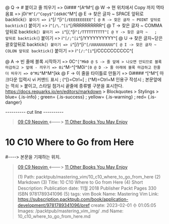 
@ Q -> # 붙이고 줄 띄우기 => 0i### ^[A^M^[
@ W -> 현 위치에서 Copy 까지 역따옴표 => j0i```^M^[/^Copy$^[ddk0C```^M^[
@ E -> 찾은 글자 ~ SPACE 앞뒤로 backtick(`) 붙이기 => i`^[/ ^[i`^[/EEEEEEEEEE^[
@ R -> 찾은 글자 ~ POINT 앞뒤로 backtick(`) 붙이기 => i`^[/\.^[i`^[/RRRRRRRRRR^[
@ T -> 찾은 글자 ~ COMMA 앞뒤로 backtick(`) 붙이기 => i`^[/,^[i`^[/TTTTTTTTTT^[
@ Y -> 찾은 글자 ~   ;   앞뒤로 backtick(`) 붙이기 => i`^[/;^[i`^[/YYYYYYYYYY^[
@ U -> 찾은 글자~닫은괄호앞뒤로 backtick(`) 붙이기 => i`^[/)^[i`^[/UUUUUUUUUU^[
@ I -> 찾은 글자 ~ COLON 앞뒤로 backtick(`) 붙이기 => i`^[/:^[i`^[/CCCCCCCCCC^[

@ A -> 빈 줄에 블록 시작하기 => 0C```^[^Mk0
@ S -> 줄 앞에 > 나오면 안되므로 블록 마감하고 > 앞에 - 끼우기 => 0i```^M-^[^M0i```^[0
@ D -> 줄 아래에 블록 마감하고 한줄 더 띄우기 => 0^Mi```^M^M^[kk
@ F -> 이 줄을 타이틀로 만들기 => 0i#### ^[^M^[
    마크다운 입력시 vi 커맨드 표시 ; (^[)=Ctrl+[ ; (^M)=Ctrl+M
    인용구 작성시 ; 본문앞에는 꺽쇠 > 붙이고, 스타일 첨가시 끝줄에 종류별 구분을 표시한다.
    https://docs.requarks.io/en/editors/markdown > Blockquotes > Stylings >
    blue= {.is-info} ; green= {.is-success} ; yellow= {.is-warning} ; red= {.is-danger}

---------- cut line ----------

> [ 09 C9 Neovim ](/packtpub/mastering_vim/09_c9_neovim) <---> [ 11 Other Books You May Enjoy ](/packtpub/mastering_vim/11_other_books_you_may_enjoy)

# 10 C10 Where to Go from Here
#----> 본문을 기재하는 위치.



> [ 09 C9 Neovim ](/packtpub/mastering_vim/09_c9_neovim) <---> [ 11 Other Books You May Enjoy ](/packtpub/mastering_vim/11_other_books_you_may_enjoy)
>
> (1) Path: packtpub/mastering_vim/10_c10_where_to_go_from_here
> (2) Markdown
> (3) Title: 10 C10 Where to Go from Here
> (4) Short Description: Publication date: 11월 2018 Publisher Packt Pages 330 ISBN 9781789341096
> (5) tags: vim
> Book Name: Mastering Vim
> Link: https://subscription.packtpub.com/book/application-development/9781789341096/pref
> create: 2023-02-01 수 01:05:05
> Images: /packtpub/mastering_vim_img/
> .md Name: 10_c10_where_to_go_from_here.md

